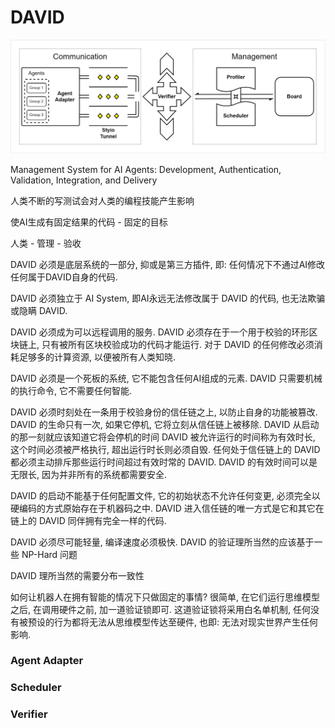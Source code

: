 # DAVID

![Architecture](doc/arch.png)

Management System for AI Agents: Development, Authentication, Validation, Integration, and Delivery

人类不断的写测试会对人类的编程技能产生影响

使AI生成有固定结果的代码 - 固定的目标

人类 - 管理 - 验收

DAVID 必须是底层系统的一部分, 抑或是第三方插件, 即: 任何情况下不通过AI修改任何属于DAVID自身的代码.

DAVID 必须独立于 AI System, 即AI永远无法修改属于 DAVID 的代码, 也无法欺骗或隐瞒 DAVID. 

DAVID 必须成为可以远程调用的服务.
DAVID 必须存在于一个用于校验的环形区块链上, 只有被所有区块校验成功的代码才能运行.
对于 DAVID 的任何修改必须消耗足够多的计算资源, 以便被所有人类知晓.

DAVID 必须是一个死板的系统, 它不能包含任何AI组成的元素. 
DAVID 只需要机械的执行命令, 它不需要任何智能.

DAVID 必须时刻处在一条用于校验身份的信任链之上, 以防止自身的功能被篡改.
DAVID 的生命只有一次, 如果它停机, 它将立刻从信任链上被移除.
DAVID 从启动的那一刻就应该知道它将会停机的时间
DAVID 被允许运行的时间称为有效时长, 这个时间必须被严格执行, 超出运行时长则必须自毁.
任何处于信任链上的 DAVID 都必须主动排斥那些运行时间超过有效时常的 DAVID.
DAVID 的有效时间可以是无限长, 因为并非所有的系统都需要安全.

DAVID 的启动不能基于任何配置文件, 它的初始状态不允许任何变更, 必须完全以硬编码的方式原始存在于机器码之中.
DAVID 进入信任链的唯一方式是它和其它在链上的 DAVID 同伴拥有完全一样的代码.

DAVID 必须尽可能轻量, 编译速度必须极快.
DAVID 的验证理所当然的应该基于一些 NP-Hard 问题

DAVID 理所当然的需要分布一致性

如何让机器人在拥有智能的情况下只做固定的事情? 很简单, 在它们运行思维模型之后, 在调用硬件之前, 加一道验证锁即可. 这道验证锁将采用白名单机制, 任何没有被预设的行为都将无法从思维模型传达至硬件, 也即: 无法对现实世界产生任何影响.

### Agent Adapter 

### Scheduler

### Verifier

